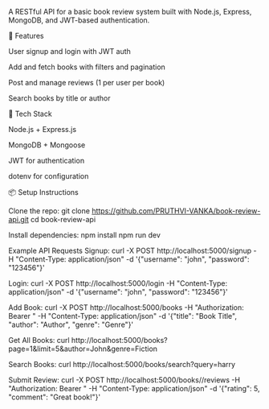 A RESTful API for a basic book review system built with Node.js, Express, MongoDB, and JWT-based authentication.

🚀 Features

User signup and login with JWT auth

Add and fetch books with filters and pagination

Post and manage reviews (1 per user per book)

Search books by title or author

🔧 Tech Stack

Node.js + Express.js

MongoDB + Mongoose

JWT for authentication

dotenv for configuration


📦 Setup Instructions

Clone the repo:
git clone https://github.com/PRUTHVI-VANKA/book-review-api.git
cd book-review-api


Install dependencies:
npm install
npm run dev



 Example API Requests
 Signup:
 curl -X POST http://localhost:5000/signup -H "Content-Type: application/json" -d '{"username": "john", "password": "123456"}'

Login:
 curl -X POST http://localhost:5000/login -H "Content-Type: application/json" -d '{"username": "john", "password": "123456"}'


 Add Book:
 curl -X POST http://localhost:5000/books -H "Authorization: Bearer <token>" -H "Content-Type: application/json" -d '{"title": "Book Title", "author": "Author", "genre": "Genre"}'

 Get All Books:
 curl http://localhost:5000/books?page=1&limit=5&author=John&genre=Fiction

 Search Books:
 curl http://localhost:5000/books/search?query=harry

 Submit Review:
 curl -X POST http://localhost:5000/books/<bookId>/reviews -H "Authorization: Bearer <token>" -H "Content-Type: application/json" -d '{"rating": 5, "comment": "Great book!"}'
